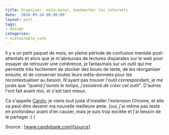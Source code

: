 ```yaml
---
title: Organiser, méta-dater, bookmarker les internets
date: '2016-09-24 00:00:00'
layout: post
tags:
- design
categories:
- sustainable_code
---
```


Il y a un petit paquet de mois, en pleine période de confusion mentale post-attentats et alors que je m'abreuvais de lectures disparates sur le web pour essayer de retrouver une cohérence, je fantasmais sur un outil qui me permette très facilement de stocker des bouts de texte, de les réorganiser ensuite, et de conserver toutes leurs méta-données pour les recontextualiser au besoin. N'ayant pas trouver l'outil correspondant, je me jurais que *"quand j'aurais le temps, j'essaierai de créer cet outil"*. D'autres l'ont fait avant moi, et c'est tant mieux.

<!--more-->

Ca s'appelle [Candy][source], je viens tout juste d'installer l'extension Chrome, et elle va peut-être devenir ma nouvelle meilleure amie. (oui, j'ai même pas testé en profondeur avant d'en causer, mais je suis trop excitée et j'ai besoin de le partager :) )

Source : [www.candybank.com][source]

[source]: https://www.candybank.com
